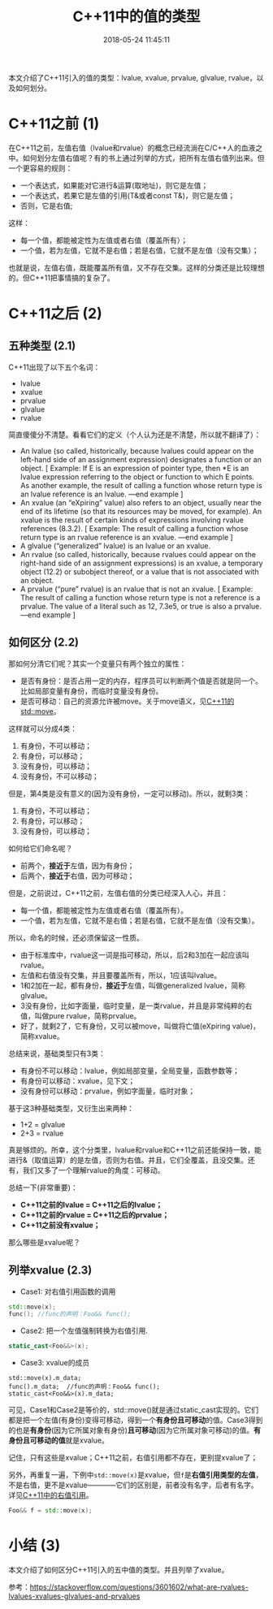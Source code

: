 ﻿---
title: C++11中的值的类型
date: 2018-05-24 11:45:11
tags: [lvalue, xvalue, prvalue, glvalue, rvalue, move]
categories: c++
---

本文介绍了C++11引入的值的类型：lvalue, xvalue, prvalue, glvalue, rvalue，以及如何划分。

<!-- more -->

# C++11之前 (1)

在C++11之前，左值右值（lvalue和rvalue）的概念已经流淌在C/C++人的血液之中。如何划分左值右值呢？有的书上通过列举的方式，把所有左值右值列出来。但一个更容易的规则：
* 一个表达式，如果能对它进行&运算(取地址)，则它是左值；
* 一个表达式，若果它是左值的引用(T&或者const T&)，则它是左值；
* 否则，它是右值;

这样：

* 每一个值，都能被定性为左值或者右值（覆盖所有）；
* 一个值，若为左值，它就不是右值；若是右值，它就不是左值（没有交集）；

也就是说，左值右值，既能覆盖所有值，又不存在交集。这样的分类还是比较理想的。但C++11把事情搞的复杂了。

# C++11之后 (2)

## 五种类型 (2.1)

C++11出现了以下五个名词：

* lvalue
* xvalue
* prvalue
* glvalue
* rvalue

简直傻傻分不清楚。看看它们的定义（个人认为还是不清楚，所以就不翻译了）：

* An lvalue (so called, historically, because lvalues could appear on the left-hand side of an assignment expression) designates a function or an object. [ Example: If E is an expression of pointer type, then *E is an lvalue expression referring to the object or function to which E points. As another example, the result of calling a function whose return type is an lvalue reference is an lvalue. —end example ]
* An xvalue (an “eXpiring” value) also refers to an object, usually near the end of its lifetime (so that its resources may be moved, for example). An xvalue is the result of certain kinds of expressions involving rvalue references (8.3.2). [ Example: The result of calling a function whose return type is an rvalue reference is an xvalue. —end example ]
* A glvalue (“generalized” lvalue) is an lvalue or an xvalue.
* An rvalue (so called, historically, because rvalues could appear on the right-hand side of an assignment expressions) is an xvalue, a temporary object (12.2) or subobject thereof, or a value that is not associated with an object.
* A prvalue (“pure” rvalue) is an rvalue that is not an xvalue. [ Example: The result of calling a function whose return type is not a reference is a prvalue. The value of a literal such as 12, 7.3e5, or true is also a prvalue. —end example ]

## 如何区分 (2.2)

那如何分清它们呢？其实一个变量只有两个独立的属性：

* 是否有身份：是否占用一定的内存，程序员可以判断两个值是否就是同一个。比如局部变量有身份，而临时变量没有身份。
* 是否可移动：自己的资源允许被move。关于move语义，见[C++11的std::move](http://www.yuanguohuo.com/2018/05/24/cpp11-std-move/)。

这样就可以分成4类：

 1. 有身份，不可以移动；
 2. 有身份，可以移动；
 3. 没有身份，可以移动；
 4. 没有身份，不可以移动；

但是，第4类是没有意义的(因为没有身份，一定可以移动)。所以，就剩3类：

 1. 有身份，不可以移动；
 2. 有身份，可以移动；
 3. 没有身份，可以移动；

如何给它们命名呢？

 - 前两个，**接近于**左值，因为有身份； 
 - 后两个，**接近于**右值，因为可移动；

但是，之前说过，C++11之前，左值右值的分类已经深入人心，并且：

* 每一个值，都能被定性为左值或者右值（覆盖所有）。 
* 一个值，若为左值，它就不是右值；若是右值，它就不是左值（没有交集）。

所以，命名的时候，还必须保留这一性质。

* 由于标准库中，rvalue这一词是指可移动，所以，后2和3加在一起应该叫rvalue。
* 左值和右值没有交集，并且要覆盖所有，所以，1应该叫lvalue。
* 1和2加在一起，都有身份，**接近于**左值，叫做generalized lvalue，简称glvalue。
* 3没有身份，比如字面量，临时变量，是一类rvalue，并且是非常纯粹的右值，叫做pure rvalue，简称prvalue。
* 好了，就剩2了，它有身份，又可以被move，叫做将亡值(eXpiring value)，简称xvalue。

总结来说，基础类型只有3类：

* 有身份不可以移动：lvalue，例如局部变量，全局变量，函数参数等；
* 有身份可以移动：xvalue，见下文；
* 没有身份可以移动：prvalue，例如字面量，临时对象；

基于这3种基础类型，又衍生出来两种：

 - 1+2 = glvalue 
 - 2+3 = rvalue

真是够烦的。所幸，这个分类里，lvalue和rvalue和C++11之前还能保持一致，能进行&（取值运算）的是左值，否则为右值。并且，它们全覆盖，且没交集。还有，我们又多了一个理解rvalue的角度：可移动。

总结一下(非常重要)：

* **C++11之前的lvalue = C++11之后的lvalue；**
* **C++11之前的rvalue = C++11之后的prvalue；**
* **C++11之前没有xvalue；**

那么哪些是xvalue呢？

## 列举xvalue (2.3)

* Case1: 对右值引用函数的调用
```cpp
std::move(x);
func(); //func的声明：Foo&& func();
```

* Case2: 把一个左值强制转换为右值引用.
```cpp
static_cast<Foo&&>(x);
```

* Case3: xvalue的成员
```
std::move(x).m_data;
func().m_data;  //func的声明：Foo&& func();
static_cast<Foo&&>(x).m_data;
```

可见，Case1和Case2是等价的，std::move()就是通过static_cast实现的。它们都是把一个左值(有身份)变得可移动，得到一个**有身份且可移动**的值。Case3得到的也是**有身份**(因为它所属对象有身份)**且可移动**(因为它所属对象可移动)的值。**有身份且可移动的值**就是xvalue。

记住，只有这些是xvalue；C++11之前，右值引用都不存在，更别提xvalue了；

另外，再重复一遍，下例中`std::move(x)`是xvalue，但`f`是**右值引用类型的左值**，不是右值，更不是xvalue————它们的区别是，前者没有名字，后者有名字。详见[C++11中的右值引用](http://www.yuanguohuo.com/2018/05/25/cpp11-rvalue-ref/)。

```cpp
Foo&& f = std::move(x);
```

# 小结 (3)

本文介绍了如何区分C++11引入的五中值的类型。并且列举了xvalue。

参考：https://stackoverflow.com/questions/3601602/what-are-rvalues-lvalues-xvalues-glvalues-and-prvalues
